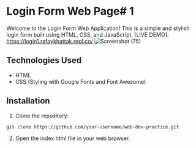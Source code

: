 # Login Form Web Page# 1

Welcome to the Login Form Web Application! This is a simple and stylish login form built using HTML, CSS, and JavaScript. [LIVE DEMO]: https://login1.rafaykhattak.repl.co/
![Screenshot (75)](https://github.com/RafayKhattak/web-dev-practice/assets/90026724/9fb8b21a-34fe-4247-a117-813192ee7e72)

## Technologies Used

- HTML
- CSS (Styling with Google Fonts and Font Awesome)

## Installation

1. Clone the repository:
```
git clone https://github.com/your-username/web-dev-practice.git
```
2. Open the index.html file in your web browser.

